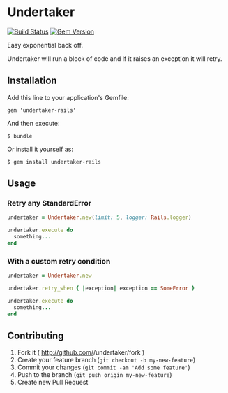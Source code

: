 # Undertaker
[![Build
Status](https://travis-ci.org/blamattina/undertaker.png?branch=master)](https://travis-ci.org/blamattina/undertaker)
[![Gem
Version](https://badge.fury.io/rb/undertaker-rails.png)](http://badge.fury.io/rb/undertaker-rails)

Easy exponential back off.

Undertaker will run a block of code and if it raises an exception it will
retry.

## Installation

Add this line to your application's Gemfile:

    gem 'undertaker-rails'

And then execute:

    $ bundle

Or install it yourself as:

    $ gem install undertaker-rails

## Usage

### Retry any StandardError

```ruby
undertaker = Undertaker.new(limit: 5, logger: Rails.logger)

undertaker.execute do
  something...
end
```

### With a custom retry condition

```ruby
undertaker = Undertaker.new

undertaker.retry_when { |exception| exception == SomeError }

undertaker.execute do
  something...
end
```

## Contributing

1. Fork it ( http://github.com/<my-github-username>/undertaker/fork )
2. Create your feature branch (`git checkout -b my-new-feature`)
3. Commit your changes (`git commit -am 'Add some feature'`)
4. Push to the branch (`git push origin my-new-feature`)
5. Create new Pull Request
